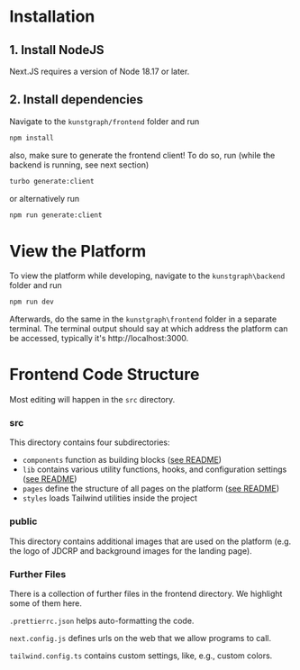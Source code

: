 # Installation

## 1. Install NodeJS

Next.JS requires a version of Node 18.17 or later.

## 2. Install dependencies
Navigate to the `kunstgraph/frontend` folder and run
```bash
npm install
```

also, make sure to generate the frontend client! To do so, run (while the backend is running, see next section)

```bash
turbo generate:client
```
or alternatively run

```bash
npm run generate:client
```

# View the Platform
To view the platform while developing, navigate to the `kunstgraph\backend` folder and run

```bash
npm run dev
```
Afterwards, do the same in the `kunstgraph\frontend` folder in a separate terminal. The terminal output should say at which address the platform can be accessed, typically it's http://localhost:3000.

# Frontend Code Structure

Most editing will happen in the `src` directory.

### src
This directory contains four subdirectories:
- `components` function as building blocks ([see README](src/components/README.md))
- `lib` contains various utility functions, hooks, and configuration settings ([see README](src/lib/README.md))
- `pages` define the structure of all pages on the platform ([see README](src/pages/README.md))
- `styles` loads Tailwind utilities inside the project

### public
This directory contains additional images that are used on the platform (e.g. the logo of JDCRP and background images for the landing page).

### Further Files
There is a collection of further files in the frontend directory. We highlight some of them here.

`.prettierrc.json` helps auto-formatting the code.

`next.config.js` defines urls on the web that we allow programs to call.

`tailwind.config.ts` contains custom settings, like, e.g., custom colors.
